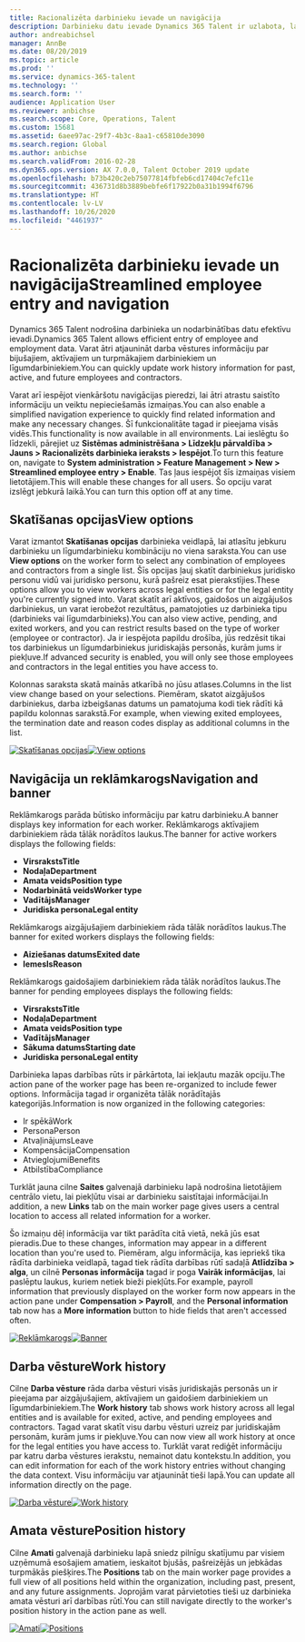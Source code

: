 ```yaml
---
title: Racionalizēta darbinieku ievade un navigācija
description: Darbinieku datu ievade Dynamics 365 Talent ir uzlabota, lai ļautu ātri ievadīt visus darbiniekus — bijušos, aktīvos vai turpmākos. Vienkāršotais/konsolidētais navigācijas modelis ir atjaunināts, lai ātri atrastu saistīto informāciju un skatītu un veiktu nepieciešamos atjauninājumus.
author: andreabichsel
manager: AnnBe
ms.date: 08/20/2019
ms.topic: article
ms.prod: ''
ms.service: dynamics-365-talent
ms.technology: ''
ms.search.form: ''
audience: Application User
ms.reviewer: anbichse
ms.search.scope: Core, Operations, Talent
ms.custom: 15681
ms.assetid: 6aee97ac-29f7-4b3c-8aa1-c65810de3090
ms.search.region: Global
ms.author: anbichse
ms.search.validFrom: 2016-02-28
ms.dyn365.ops.version: AX 7.0.0, Talent October 2019 update
ms.openlocfilehash: b73b420c2eb75077814fbfeb6cd17404c7efc11e
ms.sourcegitcommit: 436731d8b3889bebfe6f17922b0a31b1994f6796
ms.translationtype: HT
ms.contentlocale: lv-LV
ms.lasthandoff: 10/26/2020
ms.locfileid: "4461937"
---
```

# <a name="streamlined-employee-entry-and-navigation"></a><span data-ttu-id="14e62-104">Racionalizēta darbinieku ievade un navigācija</span><span class="sxs-lookup"><span data-stu-id="14e62-104">Streamlined employee entry and navigation</span></span>

<span data-ttu-id="14e62-105">Dynamics 365 Talent nodrošina darbinieka un nodarbinātības datu efektīvu ievadi.</span><span class="sxs-lookup"><span data-stu-id="14e62-105">Dynamics 365 Talent allows efficient entry of employee and employment data.</span></span> <span data-ttu-id="14e62-106">Varat ātri atjaunināt darba vēstures informāciju par bijušajiem, aktīvajiem un turpmākajiem darbiniekiem un līgumdarbiniekiem.</span><span class="sxs-lookup"><span data-stu-id="14e62-106">You can quickly update work history information for past, active, and future employees and contractors.</span></span>

<span data-ttu-id="14e62-107">Varat arī iespējot vienkāršotu navigācijas pieredzi, lai ātri atrastu saistīto informāciju un veiktu nepieciešamās izmaiņas.</span><span class="sxs-lookup"><span data-stu-id="14e62-107">You can also enable a simplified navigation experience to quickly find related information and make any necessary changes.</span></span> <span data-ttu-id="14e62-108">Šī funkcionalitāte tagad ir pieejama visās vidēs.</span><span class="sxs-lookup"><span data-stu-id="14e62-108">This functionality is now available in all environments.</span></span> <span data-ttu-id="14e62-109">Lai ieslēgtu šo līdzekli, pārejiet uz **Sistēmas administrēšana > Līdzekļu pārvaldība > Jauns > Racionalizēts darbinieka ieraksts > Iespējot**.</span><span class="sxs-lookup"><span data-stu-id="14e62-109">To turn this feature on, navigate to **System administration > Feature Management > New > Streamlined employee entry > Enable**.</span></span> <span data-ttu-id="14e62-110">Tas ļaus iespējot šīs izmaiņas visiem lietotājiem.</span><span class="sxs-lookup"><span data-stu-id="14e62-110">This will enable these changes for all users.</span></span> <span data-ttu-id="14e62-111">Šo opciju varat izslēgt jebkurā laikā.</span><span class="sxs-lookup"><span data-stu-id="14e62-111">You can turn this option off at any time.</span></span>

## <a name="view-options"></a><span data-ttu-id="14e62-112">Skatīšanas opcijas</span><span class="sxs-lookup"><span data-stu-id="14e62-112">View options</span></span>

<span data-ttu-id="14e62-113">Varat izmantot **Skatīšanas opcijas** darbinieka veidlapā, lai atlasītu jebkuru darbinieku un līgumdarbinieku kombināciju no viena saraksta.</span><span class="sxs-lookup"><span data-stu-id="14e62-113">You can use **View options** on the worker form to select any combination of employees and contractors from a single list.</span></span> <span data-ttu-id="14e62-114">Šīs opcijas ļauj skatīt darbiniekus juridisko personu vidū vai juridisko personu, kurā pašreiz esat pierakstījies.</span><span class="sxs-lookup"><span data-stu-id="14e62-114">These options allow you to view workers across legal entities or for the legal entity you're currently signed into.</span></span> <span data-ttu-id="14e62-115">Varat skatīt arī aktīvos, gaidošos un aizgājušos darbiniekus, un varat ierobežot rezultātus, pamatojoties uz darbinieka tipu (darbinieks vai līgumdarbinieks).</span><span class="sxs-lookup"><span data-stu-id="14e62-115">You can also view active, pending, and exited workers, and you can restrict results based on the type of worker (employee or contractor).</span></span> <span data-ttu-id="14e62-116">Ja ir iespējota papildu drošība, jūs redzēsit tikai tos darbiniekus un līgumdarbiniekus juridiskajās personās, kurām jums ir piekļuve.</span><span class="sxs-lookup"><span data-stu-id="14e62-116">If advanced security is enabled, you will only see those employees and contractors in the legal entities you have access to.</span></span>

<span data-ttu-id="14e62-117">Kolonnas saraksta skatā mainās atkarībā no jūsu atlases.</span><span class="sxs-lookup"><span data-stu-id="14e62-117">Columns in the list view change based on your selections.</span></span> <span data-ttu-id="14e62-118">Piemēram, skatot aizgājušos darbiniekus, darba izbeigšanas datums un pamatojuma kodi tiek rādīti kā papildu kolonnas sarakstā.</span><span class="sxs-lookup"><span data-stu-id="14e62-118">For example, when viewing exited employees, the termination date and reason codes display as additional columns in the list.</span></span> 

<span data-ttu-id="14e62-119">[![Skatīšanas opcijas](./media/Worker-view-option.png)](./media/worker-view-option.png)</span><span class="sxs-lookup"><span data-stu-id="14e62-119">[![View options](./media/Worker-view-option.png)](./media/worker-view-option.png)</span></span>

## <a name="navigation-and-banner"></a><span data-ttu-id="14e62-120">Navigācija un reklāmkarogs</span><span class="sxs-lookup"><span data-stu-id="14e62-120">Navigation and banner</span></span>

<span data-ttu-id="14e62-121">Reklāmkarogs parāda būtisko informāciju par katru darbinieku.</span><span class="sxs-lookup"><span data-stu-id="14e62-121">A banner displays key information for each worker.</span></span> <span data-ttu-id="14e62-122">Reklāmkarogs aktīvajiem darbiniekiem rāda tālāk norādītos laukus.</span><span class="sxs-lookup"><span data-stu-id="14e62-122">The banner for active workers displays the following fields:</span></span>

- <span data-ttu-id="14e62-123">**Virsraksts**</span><span class="sxs-lookup"><span data-stu-id="14e62-123">**Title**</span></span>
- <span data-ttu-id="14e62-124">**Nodaļa**</span><span class="sxs-lookup"><span data-stu-id="14e62-124">**Department**</span></span>
- <span data-ttu-id="14e62-125">**Amata veids**</span><span class="sxs-lookup"><span data-stu-id="14e62-125">**Position type**</span></span>
- <span data-ttu-id="14e62-126">**Nodarbinātā veids**</span><span class="sxs-lookup"><span data-stu-id="14e62-126">**Worker type**</span></span>
- <span data-ttu-id="14e62-127">**Vadītājs**</span><span class="sxs-lookup"><span data-stu-id="14e62-127">**Manager**</span></span>
- <span data-ttu-id="14e62-128">**Juridiska persona**</span><span class="sxs-lookup"><span data-stu-id="14e62-128">**Legal entity**</span></span>

<span data-ttu-id="14e62-129">Reklāmkarogs aizgājušajiem darbiniekiem rāda tālāk norādītos laukus.</span><span class="sxs-lookup"><span data-stu-id="14e62-129">The banner for exited workers displays the following fields:</span></span>

- <span data-ttu-id="14e62-130">**Aiziešanas datums**</span><span class="sxs-lookup"><span data-stu-id="14e62-130">**Exited date**</span></span>
- <span data-ttu-id="14e62-131">**Iemesls**</span><span class="sxs-lookup"><span data-stu-id="14e62-131">**Reason**</span></span>

<span data-ttu-id="14e62-132">Reklāmkarogs gaidošajiem darbiniekiem rāda tālāk norādītos laukus.</span><span class="sxs-lookup"><span data-stu-id="14e62-132">The banner for pending employees displays the following fields:</span></span>

- <span data-ttu-id="14e62-133">**Virsraksts**</span><span class="sxs-lookup"><span data-stu-id="14e62-133">**Title**</span></span>
- <span data-ttu-id="14e62-134">**Nodaļa**</span><span class="sxs-lookup"><span data-stu-id="14e62-134">**Department**</span></span>
- <span data-ttu-id="14e62-135">**Amata veids**</span><span class="sxs-lookup"><span data-stu-id="14e62-135">**Position type**</span></span>
- <span data-ttu-id="14e62-136">**Vadītājs**</span><span class="sxs-lookup"><span data-stu-id="14e62-136">**Manager**</span></span>
- <span data-ttu-id="14e62-137">**Sākuma datums**</span><span class="sxs-lookup"><span data-stu-id="14e62-137">**Starting date**</span></span>
- <span data-ttu-id="14e62-138">**Juridiska persona**</span><span class="sxs-lookup"><span data-stu-id="14e62-138">**Legal entity**</span></span>

<span data-ttu-id="14e62-139">Darbinieka lapas darbības rūts ir pārkārtota, lai iekļautu mazāk opciju.</span><span class="sxs-lookup"><span data-stu-id="14e62-139">The action pane of the worker page has been re-organized to include fewer options.</span></span> <span data-ttu-id="14e62-140">Informācija tagad ir organizēta tālāk norādītajās kategorijās.</span><span class="sxs-lookup"><span data-stu-id="14e62-140">Information is now organized in the following categories:</span></span> 

- <span data-ttu-id="14e62-141">Ir spēkā</span><span class="sxs-lookup"><span data-stu-id="14e62-141">Work</span></span>
- <span data-ttu-id="14e62-142">Persona</span><span class="sxs-lookup"><span data-stu-id="14e62-142">Person</span></span>
- <span data-ttu-id="14e62-143">Atvaļinājums</span><span class="sxs-lookup"><span data-stu-id="14e62-143">Leave</span></span>
- <span data-ttu-id="14e62-144">Kompensācija</span><span class="sxs-lookup"><span data-stu-id="14e62-144">Compensation</span></span>
- <span data-ttu-id="14e62-145">Atvieglojumi</span><span class="sxs-lookup"><span data-stu-id="14e62-145">Benefits</span></span>
- <span data-ttu-id="14e62-146">Atbilstība</span><span class="sxs-lookup"><span data-stu-id="14e62-146">Compliance</span></span>

<span data-ttu-id="14e62-147">Turklāt jauna cilne **Saites** galvenajā darbinieku lapā nodrošina lietotājiem centrālo vietu, lai piekļūtu visai ar darbinieku saistītajai informācijai.</span><span class="sxs-lookup"><span data-stu-id="14e62-147">In addition, a new **Links** tab on the main worker page gives users a central location to access all related information for a worker.</span></span>

<span data-ttu-id="14e62-148">Šo izmaiņu dēļ informācija var tikt parādīta citā vietā, nekā jūs esat pieradis.</span><span class="sxs-lookup"><span data-stu-id="14e62-148">Due to these changes, information may appear in a different location than you're used to.</span></span> <span data-ttu-id="14e62-149">Piemēram, algu informācija, kas iepriekš tika rādīta darbinieka veidlapā, tagad tiek rādīta darbības rūtī sadaļā **Atlīdzība > alga**, un cilnē **Personas informācija** tagad ir poga **Vairāk informācijas**, lai paslēptu laukus, kuriem netiek bieži piekļūts.</span><span class="sxs-lookup"><span data-stu-id="14e62-149">For example, payroll information that previously displayed on the worker form now appears in the action pane under **Compensation > Payroll**, and the **Personal information** tab now has a **More information** button to hide fields that aren't accessed often.</span></span>

<span data-ttu-id="14e62-150">[![Reklāmkarogs](./media/Banner.png)](./media/Banner.png)</span><span class="sxs-lookup"><span data-stu-id="14e62-150">[![Banner](./media/Banner.png)](./media/Banner.png)</span></span>

## <a name="work-history"></a><span data-ttu-id="14e62-151">Darba vēsture</span><span class="sxs-lookup"><span data-stu-id="14e62-151">Work history</span></span>

<span data-ttu-id="14e62-152">Cilne **Darba vēsture** rāda darba vēsturi visās juridiskajās personās un ir pieejama par aizgājušajiem, aktīvajiem un gaidošiem darbiniekiem un līgumdarbiniekiem.</span><span class="sxs-lookup"><span data-stu-id="14e62-152">The **Work history** tab shows work history across all legal entities and is available for exited, active, and pending employees and contractors.</span></span> <span data-ttu-id="14e62-153">Tagad varat skatīt visu darbu vēsturi uzreiz par juridiskajām personām, kurām jums ir piekļuve.</span><span class="sxs-lookup"><span data-stu-id="14e62-153">You can now view all work history at once for the legal entities you have access to.</span></span> <span data-ttu-id="14e62-154">Turklāt varat rediģēt informāciju par katru darba vēstures ierakstu, nemainot datu kontekstu.</span><span class="sxs-lookup"><span data-stu-id="14e62-154">In addition, you can edit information for each of the work history entries without changing the data context.</span></span> <span data-ttu-id="14e62-155">Visu informāciju var atjaunināt tieši lapā.</span><span class="sxs-lookup"><span data-stu-id="14e62-155">You can update all information directly on the page.</span></span> 

<span data-ttu-id="14e62-156">[![Darba vēsture](./media/Worker-work-history.png)](./media/Worker-work-history.png)</span><span class="sxs-lookup"><span data-stu-id="14e62-156">[![Work history](./media/Worker-work-history.png)](./media/Worker-work-history.png)</span></span>

## <a name="position-history"></a><span data-ttu-id="14e62-157">Amata vēsture</span><span class="sxs-lookup"><span data-stu-id="14e62-157">Position history</span></span>

<span data-ttu-id="14e62-158">Cilne **Amati** galvenajā darbinieku lapā sniedz pilnīgu skatījumu par visiem uzņēmumā esošajiem amatiem, ieskaitot bjušās, pašreizējās un jebkādas turpmākās piešķires.</span><span class="sxs-lookup"><span data-stu-id="14e62-158">The **Positions** tab on the main worker page provides a full view of all positions held within the organization, including past, present, and any future assignments.</span></span> <span data-ttu-id="14e62-159">Joprojām varat pārvietoties tieši uz darbinieka amata vēsturi arī darbības rūtī.</span><span class="sxs-lookup"><span data-stu-id="14e62-159">You can still navigate directly to the worker's position history in the action pane as well.</span></span>

<span data-ttu-id="14e62-160">[![Amati](./media/Worker-position-history.png)](./media/Worker-position-history.png)</span><span class="sxs-lookup"><span data-stu-id="14e62-160">[![Positions](./media/Worker-position-history.png)](./media/Worker-position-history.png)</span></span>

